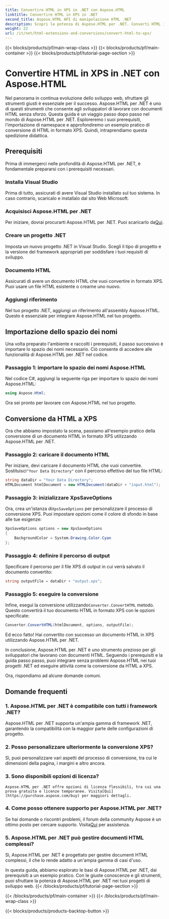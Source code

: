 ```yaml
---
title: Convertire HTML in XPS in .NET con Aspose.HTML
linktitle: Convertire HTML in XPS in .NET
second_title: Aspose.HTML API di manipolazione HTML .NET
description: Scopri la potenza di Aspose.HTML per .NET. Converti HTML in XPS senza sforzo. Prerequisiti, guida passo passo e FAQ incluse.
weight: 22
url: /it/net/html-extensions-and-conversions/convert-html-to-xps/
---
```


{{< blocks/products/pf/main-wrap-class >}}
{{< blocks/products/pf/main-container >}}
{{< blocks/products/pf/tutorial-page-section >}}

# Convertire HTML in XPS in .NET con Aspose.HTML


Nel panorama in continua evoluzione dello sviluppo web, sfruttare gli strumenti giusti è essenziale per il successo. Aspose.HTML per .NET è uno di questi strumenti che consente agli sviluppatori di lavorare con documenti HTML senza sforzo. Questa guida è un viaggio passo dopo passo nel mondo di Aspose.HTML per .NET. Esploreremo i suoi prerequisiti, l'importazione di namespace e approfondiremo un esempio pratico di conversione di HTML in formato XPS. Quindi, intraprendiamo questa spedizione didattica.

## Prerequisiti

Prima di immergerci nelle profondità di Aspose.HTML per .NET, è fondamentale prepararsi con i prerequisiti necessari.

### Installa Visual Studio

Prima di tutto, assicurati di avere Visual Studio installato sul tuo sistema. In caso contrario, scaricalo e installalo dal sito Web Microsoft.

### Acquisisci Aspose.HTML per .NET

 Per iniziare, dovrai procurarti Aspose.HTML per .NET. Puoi scaricarlo da[Qui](https://releases.aspose.com/html/net/).

### Creare un progetto .NET

Imposta un nuovo progetto .NET in Visual Studio. Scegli il tipo di progetto e la versione del framework appropriati per soddisfare i tuoi requisiti di sviluppo.

### Documento HTML

Assicurati di avere un documento HTML che vuoi convertire in formato XPS. Puoi usare un file HTML esistente o crearne uno nuovo.

### Aggiungi riferimento

Nel tuo progetto .NET, aggiungi un riferimento all'assembly Aspose.HTML. Questo è essenziale per integrare Aspose.HTML nel tuo progetto.

## Importazione dello spazio dei nomi

Una volta preparato l'ambiente e raccolti i prerequisiti, il passo successivo è importare lo spazio dei nomi necessario. Ciò consente di accedere alle funzionalità di Aspose.HTML per .NET nel codice.

### Passaggio 1: importare lo spazio dei nomi Aspose.HTML

Nel codice C#, aggiungi la seguente riga per importare lo spazio dei nomi Aspose.HTML:

```csharp
using Aspose.Html;
```

Ora sei pronto per lavorare con Aspose.HTML nel tuo progetto.

## Conversione da HTML a XPS

Ora che abbiamo impostato la scena, passiamo all'esempio pratico della conversione di un documento HTML in formato XPS utilizzando Aspose.HTML per .NET.

### Passaggio 2: caricare il documento HTML

 Per iniziare, devi caricare il documento HTML che vuoi convertire. Sostituisci`"Your Data Directory"` con il percorso effettivo del tuo file HTML:

```csharp
string dataDir = "Your Data Directory";
HTMLDocument htmlDocument = new HTMLDocument(dataDir + "input.html");
```

### Passaggio 3: inizializzare XpsSaveOptions

 Ora, crea un'istanza di`XpsSaveOptions` per personalizzare il processo di conversione XPS. Puoi impostare opzioni come il colore di sfondo in base alle tue esigenze:

```csharp
XpsSaveOptions options = new XpsSaveOptions
{
    BackgroundColor = System.Drawing.Color.Cyan
};
```

### Passaggio 4: definire il percorso di output

Specificare il percorso per il file XPS di output in cui verrà salvato il documento convertito:

```csharp
string outputFile = dataDir + "output.xps";
```

### Passaggio 5: eseguire la conversione

 Infine, esegui la conversione utilizzando`Converter.ConvertHTML` metodo. Questo convertirà il tuo documento HTML in formato XPS con le opzioni specificate:

```csharp
Converter.ConvertHTML(htmlDocument, options, outputFile);
```

Ed ecco fatto! Hai convertito con successo un documento HTML in XPS utilizzando Aspose.HTML per .NET.

In conclusione, Aspose.HTML per .NET è uno strumento prezioso per gli sviluppatori che lavorano con documenti HTML. Seguendo i prerequisiti e la guida passo passo, puoi integrare senza problemi Aspose.HTML nei tuoi progetti .NET ed eseguire attività come la conversione da HTML a XPS.

Ora, rispondiamo ad alcune domande comuni.

## Domande frequenti

### 1. Aspose.HTML per .NET è compatibile con tutti i framework .NET?
   Aspose.HTML per .NET supporta un'ampia gamma di framework .NET, garantendo la compatibilità con la maggior parte delle configurazioni di progetto.

### 2. Posso personalizzare ulteriormente la conversione XPS?
   Sì, puoi personalizzare vari aspetti del processo di conversione, tra cui le dimensioni della pagina, i margini e altro ancora.

### 3. Sono disponibili opzioni di licenza?
    Aspose.HTML per .NET offre opzioni di licenza flessibili, tra cui una prova gratuita e licenze temporanee. Visita[Qui](https://purchase.aspose.com/buy) per maggiori dettagli.

### 4. Come posso ottenere supporto per Aspose.HTML per .NET?
   Se hai domande o riscontri problemi, il forum della community Aspose è un ottimo posto per cercare supporto. Visita[Qui](https://forum.aspose.com/) per assistenza.

### 5. Aspose.HTML per .NET può gestire documenti HTML complessi?
   Sì, Aspose.HTML per .NET è progettato per gestire documenti HTML complessi, il che lo rende adatto a un'ampia gamma di casi d'uso.

In questa guida, abbiamo esplorato le basi di Aspose.HTML per .NET, dai prerequisiti a un esempio pratico. Con le giuste conoscenze e gli strumenti, puoi sfruttare la potenza di Aspose.HTML per .NET nei tuoi progetti di sviluppo web.
{{< /blocks/products/pf/tutorial-page-section >}}

{{< /blocks/products/pf/main-container >}}
{{< /blocks/products/pf/main-wrap-class >}}

{{< blocks/products/products-backtop-button >}}
